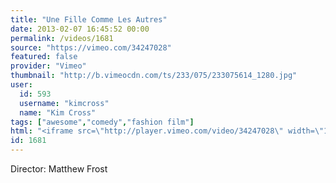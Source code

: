 ```yaml
---
title: "Une Fille Comme Les Autres"
date: 2013-02-07 16:45:52 00:00
permalink: /videos/1681
source: "https://vimeo.com/34247028"
featured: false
provider: "Vimeo"
thumbnail: "http://b.vimeocdn.com/ts/233/075/233075614_1280.jpg"
user:
  id: 593
  username: "kimcross"
  name: "Kim Cross"
tags: ["awesome","comedy","fashion film"]
html: "<iframe src=\"http://player.vimeo.com/video/34247028\" width=\"1280\" height=\"720\" frameborder=\"0\" webkitAllowFullScreen mozallowfullscreen allowFullScreen></iframe>"
id: 1681
---
```


Director: Matthew Frost
